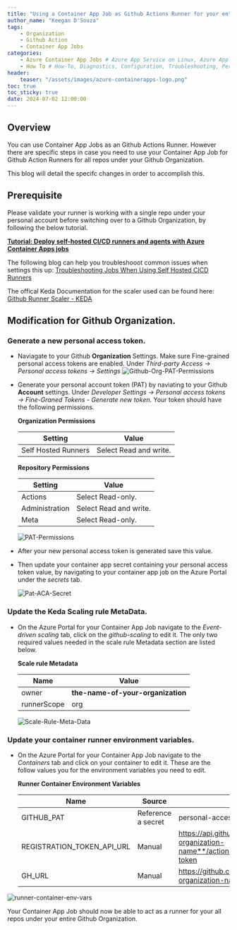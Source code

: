 ```yaml
---
title: "Using a Container App Job as Github Actions Runner for your entire Github Orginization"
author_name: "Keegan D'Souza"
tags:
    - Organization
    - Github Action
    - Container App Jobs
categories:
    - Azure Container App Jobs # Azure App Service on Linux, Azure App Service on Windows,  
    - How To # How-To, Diagnostics, Configuration, Troubleshooting, Performance
header:
    teaser: "/assets/images/azure-containerapps-logo.png"
toc: true
toc_sticky: true
date: 2024-07-02 12:00:00
---
```


## Overview 

You can use Container App Jobs as an Github Actions Runner.
However there are specific steps in case you need to use your Container App Job for Github Action Runners for all repos under your Github Organization.

This blog will detail the specifc changes in order to accomplish this.

## Prerequisite 
Please validate your runner is working with a single repo under your personal account before switching over to a Github Organization, by following the below tutorial. 

**[Tutorial: Deploy self-hosted CI/CD runners and agents with Azure Container Apps jobs](https://learn.microsoft.com/en-us/azure/container-apps/tutorial-ci-cd-runners-jobs?tabs=bash&pivots=container-apps-jobs-self-hosted-ci-cd-github-actions)**



The following blog can help you troubleshooot common issues when settings this up: 
[Troubleshooting Jobs When Using Self Hosted CICD Runners](https://azureossd.github.io/2023/11/29/Troubleshooting-Jobs-when-using-self-hosted-CICD-runners/index.html)

The offical Keda Documentation for the scaler used can be found here: [Github Runner Scaler - KEDA](https://keda.sh/docs/2.14/scalers/github-runner/)


## Modification for Github Organization.

### Generate a new personal access token.
- Naviagate to your Github **Organization** Settings. Make sure Fine-grained personal access tokens are enabled. Under *Third-party Access -> Personal access tokens -> Settings*
![Github-Org-PAT-Permissions](/media/2024/07/github-org-pat-permissions.png)
   
- Generate your personal account token (PAT) by naviating to your Github **Account** settings. Under *Developer Settings -> Personal access tokens -> Fine-Graned Tokens - Generate new token*.
Your token should have the following permissions.

    **Organization Permissions**

    | Setting             | Value                 |
    | --------------------| ----------------------|
    | Self Hosted Runners | Select Read and write.|

    **Repository Permissions**

    | Setting       | Value                 |
    | --------------| ----------------------|
    | Actions       | Select Read-only.     |
    | Administration| Select Read and write.|
    | Meta          | Select Read-only.     |
   

    ![PAT-Permissions](/media/2024/07/pat-permissions.png)

- After your new personal access token is generated save this value.
- Then update your container app secret containing your personal access token value, by navigating to your container app job on the Azure Portal under the *secrets* tab.
  
  ![Pat-ACA-Secret](/media/2024/07/pat-aca-secret.png) 

### Update the Keda Scaling rule MetaData.
   - On the Azure Portal for your Container App Job navigate to the *Event-driven scaling* tab, click on the *github-scaling* to edit it. The only two required values needed in the scale rule Metadata section are listed below.

        **Scale rule Metadata**

        | Name       | Value                           |
        | -----------|---------------------------------|
        | owner      | **the-name-of-your-organization** |
        | runnerScope| org                             |
    
    
    
        ![Scale-Rule-Meta-Data](/media/2024/07/scale-rule-meta-data.png)

### Update your container runner environment variables. 

   - On the Azure Portal for your Container App Job navigate to the *Containers* tab and click on your container to edit it. These are the follow values you for the environment variables you need to edit.

        **Runner Container Environment Variables**

        | Name                      |Source            |  Value                 |
        | --------------------------|------------------|------------------------|
        | GITHUB_PAT                |Reference a secret|personal-access-token
        | REGISTRATION_TOKEN_API_URL|Manual            |https://api.github.com/orgs/**your-organization-name**/actions/runners/registration-token     |
        | GH_URL                    |Manual            |https://github.com/**your-organization-name**      |

   ![runner-container-env-vars](/media/2024/07/runner-container-env-vars.png)



Your Container App Job should now be able to act as a runner for your all repos under your entire Github Organization.

